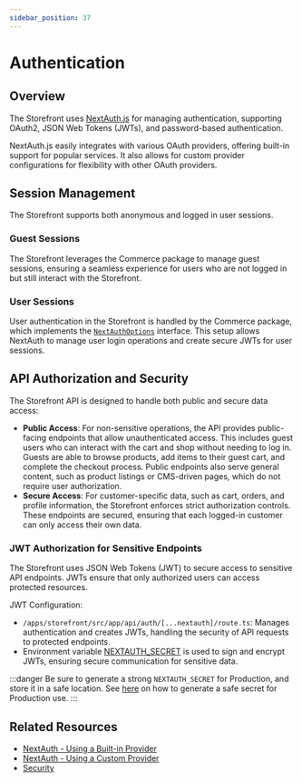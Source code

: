 ```yaml
---
sidebar_position: 37
---
```

# Authentication

## Overview

The Storefront uses [NextAuth.js](https://next-auth.js.org/getting-started/introduction) for managing authentication, supporting OAuth2, JSON Web Tokens (JWTs), and password-based authentication.

NextAuth.js easily integrates with various OAuth providers, offering built-in support for popular services. It also allows for custom provider configurations for flexibility with other OAuth providers.

## Session Management

The Storefront supports both anonymous and logged in user sessions.

### Guest Sessions

The Storefront leverages the Commerce package to manage guest sessions, ensuring a seamless experience for users who are not logged in but still interact with the Storefront.

### User Sessions

User authentication in the Storefront is handled by the Commerce package, which implements the [`NextAuthOptions`](https://next-auth.js.org/configuration/options#options) interface. This setup allows NextAuth to manage user login operations and create secure JWTs for user sessions.

## API Authorization and Security

The Storefront API is designed to handle both public and secure data access:
- **Public Access**: For non-sensitive operations, the API provides public-facing endpoints that allow unauthenticated access. This includes guest users who can interact with the cart and shop without needing to log in. Guests are able to browse products, add items to their guest cart, and complete the checkout process. Public endpoints also serve general content, such as product listings or CMS-driven pages, which do not require user authorization.
- **Secure Access**: For customer-specific data, such as cart, orders, and profile information, the Storefront enforces strict authorization controls. These endpoints are secured, ensuring that each logged-in customer can only access their own data.



### JWT Authorization for Sensitive Endpoints

The Storefront uses JSON Web Tokens (JWT) to secure access to sensitive API endpoints. JWTs ensure that only authorized users can access protected resources.

JWT Configuration:
- `/apps/storefront/src/app/api/auth/[...nextauth]/route.ts`: Manages authentication and creates JWTs, handling the security of API requests to protected endpoints.
- Environment variable [NEXTAUTH_SECRET](https://next-auth.js.org/configuration/options#nextauth_secret) is used to sign and encrypt JWTs, ensuring secure communication for sensitive data. 

:::danger
Be sure to generate a strong `NEXTAUTH_SECRET` for Production, and store it in a safe location. See [here](https://next-auth.js.org/configuration/options#secret) on how to generate a safe secret for Production use.
:::

## Related Resources

- [NextAuth - Using a Built-in Provider](https://next-auth.js.org/configuration/providers/oauth#built-in-providers)
- [NextAuth - Using a Custom Provider](https://next-auth.js.org/configuration/providers/oauth#using-a-custom-provider)
- [Security](best_practices/security.md)
